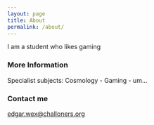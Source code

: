 ```yaml
---
layout: page
title: About
permalink: /about/
---
```


I am a student who likes gaming 

### More Information

Specialist subjects:
Cosmology - Gaming - um...

### Contact me

edgar.wex@challoners.org
